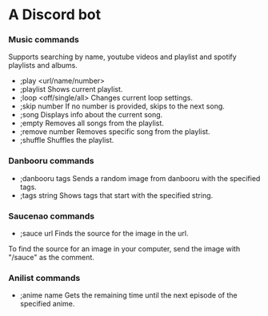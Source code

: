 # A Discord bot


### Music commands
Supports searching by name, youtube videos and playlist and spotify playlists and albums.

* ;play <url/name/number>
* ;playlist                    Shows current playlist.
* ;loop <off/single/all>       Changes current loop settings.
* ;skip number                 If no number is provided, skips to the next song.
* ;song                        Displays info about the current song.
* ;empty                       Removes all songs from the playlist.
* ;remove number               Removes specific song from the playlist.
* ;shuffle                     Shuffles the playlist.

### Danbooru commands

* ;danbooru tags          Sends a random image from danbooru with the specified tags.
* ;tags string            Shows tags that start with the specified string.

### Saucenao commands

* ;sauce url              Finds the source for the image in the url.

To find the source for an image in your computer, send the image with "/sauce" as the comment.

### Anilist commands

* ;anime name             Gets the remaining time until the next episode of the specified anime.
